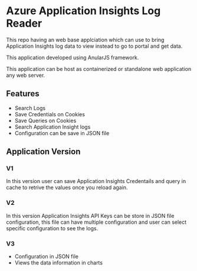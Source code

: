 # Azure Application Insights Log Reader

This repo having an web base applciation which can use to bring Application Insights log data to view instead to go to portal and get data.

This application developed using AnularJS framework. 

This application can be host as containerized or standalone web application any web server.

## Features

- Search Logs 
- Save Credentials on Cookies
- Save Queries on Cookies
- Search Application Insight logs 
- Configuration can be save in JSON file


## Application Version

### V1

In this version user can save Application Insights Credentails and query in cache to retrive the values once you reload again. 

### V2

In this version Application Insights API Keys can be store in JSON file configuration, this file can have multiple configuration and user can select specific configuration to see the logs. 

### V3

- Configuration in JSON file
- Views the data information in charts
